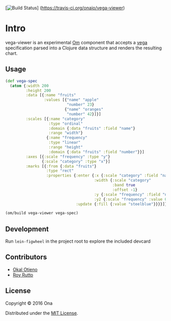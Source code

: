 [![Build Status](https://travis-ci.org/onaio/vega-viewer.svg?branch=master)]
(https://travis-ci.org/onaio/vega-viewer)

# Intro

vega-viewer is an experimental [Om](https://github.com/omcljs/om) component that
accepts a [vega](https://github.com/vega/vega) specification parsed into a
Clojure data structure and renders the resulting chart.

## Usage

```clojure
(def vega-spec
  (atom {:width 200
         :height 200
         :data [{:name "fruits"
                 :values [{"name" "apple"
                           "number" 23}
                          {"name" "oranges"
                           "number" 42}]}]
         :scales [{:name "category"
                   :type "ordinal"
                   :domain {:data "fruits" :field "name"}
                   :range "width"}
                  {:name "frequency"
                   :type "linear"
                   :range "height"
                   :domain {:data "fruits" :field "number"}}]
         :axes [{:scale "frequency" :type "y"}
                {:scale "category" :type "x"}]
         :marks [{:from {:data "fruits"}
                  :type "rect"
                  :properties {:enter {:x {:scale "category" :field "name"}
                                       :width {:scale "category"
                                               :band true
                                               :offset -1}
                                       :y {:scale "frequency" :field "number"}
                                       :y2 {:scale "frequency" :value 0}}
                               :update {:fill {:value "steelblue"}}}}]}))

(om/build vega-viewer vega-spec)
```

## Development

Run `lein-figwheel` in the project root to explore the included devcard

## Contributors

* [Okal Otieno](https://github.com/okal)
* [Roy Rutto](https://github.com/royrutto)

## License

Copyright © 2016 Ona

Distributed under the [MIT License](https://opensource.org/licenses/MIT).
